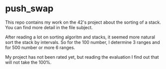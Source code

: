 # push_swap
This repo contains my work on the 42's project about the sorting of a stack. You can find more detail in the file subject.

After reading a lot on sorting algoritm and stacks, it seemed more natural sort the stack by intervals. So for the 100 number, 
I determine 3 ranges and for 500 number or more 6 ranges.

My project has not been rated yet, but reading the evaluation I find out that will not take the 100%.
